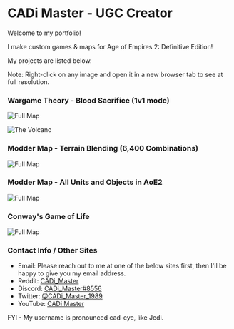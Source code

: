 # CADi Master - UGC Creator

Welcome to my portfolio!

I make custom games & maps for Age of Empires 2: Definitive Edition!

My projects are listed below.

Note: Right-click on any image and open it in a new browser tab to see at full resolution.


### Wargame Theory - Blood Sacrifice (1v1 mode)

![Full Map](https://cdn.discordapp.com/attachments/978338836662878218/978339019731636264/Full_Map_v099.png)

![The Volcano](https://cdn.discordapp.com/attachments/978338836662878218/978342084773806109/The_Volcano.jpg)


### Modder Map - Terrain Blending (6,400 Combinations)

![Full Map](https://cdn.discordapp.com/attachments/978338836662878218/978339019731636264/Full_Map_v099.png)


### Modder Map - All Units and Objects in AoE2

![Full Map](https://cdn.discordapp.com/attachments/978338836662878218/978339019731636264/Full_Map_v099.png)


### Conway's Game of Life

![Full Map](https://cdn.discordapp.com/attachments/978338836662878218/978339019731636264/Full_Map_v099.png)


### Contact Info / Other Sites

- Email: Please reach out to me at one of the below sites first, then I'll be happy to give you my email address.
- Reddit: [CADi_Master](https://www.reddit.com/user/CADi_Master)
- Discord: [CADi_Master#8556](https://discordapp.com/users/CADi_Master#8556)
- Twitter: [@CADi_Master_1989](https://twitter.com/CADi_Master_89)
- YouTube: [CADi Master](https://www.youtube.com/channel/UCxDTqlOj0VGl_QzBw34EtQg)

FYI - My username is pronounced cad-eye, like Jedi.
